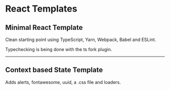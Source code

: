 # React Templates

## Minimal React Template

Clean starting point using TypeScript, Yarn, Webpack, Babel and ESLint.

Typechecking is being done with the ts fork plugin.

---

## Context based State Template

Adds alerts, fontawesome, uuid, a .css file and loaders.

